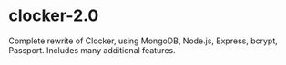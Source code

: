 # clocker-2.0
Complete rewrite of Clocker, using MongoDB, Node.js, Express, bcrypt, Passport. Includes many additional features.
